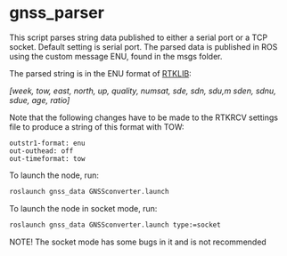 # gnss_parser
This script parses string data published to either a serial port or a TCP socket. 
Default setting is serial port. The parsed data is published in ROS using the custom message ENU, found in the msgs folder.


The parsed string is in the ENU format of [RTKLIB](http://www.rtklib.com/):

_[week, tow, east, north, up, quality, numsat, sde, sdn, sdu,m sden, sdnu, sdue, age, ratio]_



Note that the following changes have to be made to the RTKRCV settings file to produce a string of this format with TOW:
```
outstr1-format: enu
out-outhead: off
out-timeformat: tow
```
      
To launch the node, run:
```sh
roslaunch gnss_data GNSSconverter.launch
```

To launch the node in socket mode, run:
```sh
roslaunch gnss_data GNSSconverter.launch type:=socket
```

NOTE! The socket mode has some bugs in it and is not recommended

